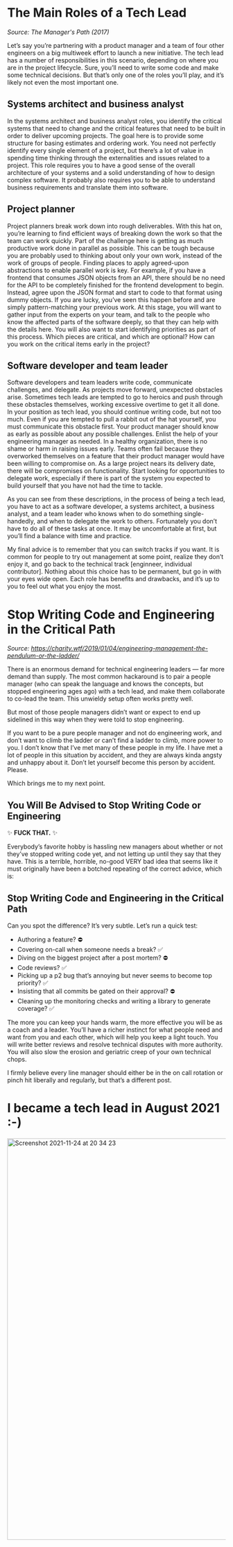 # The Main Roles of a Tech Lead

_Source: The Manager's Path (2017)_

Let’s say you’re partnering with a product manager and a team of four other engineers on a big multiweek effort to launch a new initiative. The tech lead has a number of responsibilities in this scenario, depending on where you are in the project lifecycle. Sure, you’ll need to write some code and make some technical decisions. But that’s only one of the roles you’ll play, and it’s likely not even the most important one.

## Systems architect and business analyst

In the systems architect and business analyst roles, you identify the critical systems that need to change and the critical features that need to be built in order to deliver upcoming projects. The goal here is to provide some structure for basing estimates and ordering work. You need not perfectly identify every single element of a project, but there’s a lot of value in spending time thinking through the externalities and issues related to a project. This role requires you to have a good sense of the overall architecture of your systems and a solid understanding of how to design complex software. It probably also requires you to be able to understand business requirements and translate them into software.

## Project planner

Project planners break work down into rough deliverables. With this hat on, you’re learning to find efficient ways of breaking down the work so that the team can work quickly. Part of the challenge here is getting as much productive work done in parallel as possible. This can be tough because you are probably used to thinking about only your own work, instead of the work of groups of people. Finding places to apply agreed-upon abstractions to enable parallel work is key. For example, if you have a frontend that consumes JSON objects from an API, there should be no need for the API to be completely finished for the frontend development to begin. Instead, agree upon the JSON format and start to code to that format using dummy objects. If you are lucky, you’ve seen this happen before and are simply pattern-matching your previous work. At this stage, you will want to gather input from the experts on your team, and talk to the people who know the affected parts of the software deeply, so that they can help with the details here. You will also want to start identifying priorities as part of this process. Which pieces are critical, and which are optional? How can you work on the critical items early in the project?

## Software developer and team leader

Software developers and team leaders write code, communicate challenges, and delegate. As projects move forward, unexpected obstacles arise. Sometimes tech leads are tempted to go to heroics and push through these obstacles themselves, working excessive overtime to get it all done. In your position as tech lead, you should continue writing code, but not too much. Even if you are tempted to pull a rabbit out of the hat yourself, you must communicate this obstacle first. Your product manager should know as early as possible about any possible challenges. Enlist the help of your engineering manager as needed. In a healthy organization, there is no shame or harm in raising issues early. Teams often fail because they overworked themselves on a feature that their product manager would have been willing to compromise on. As a large project nears its delivery date, there will be compromises on functionality. Start looking for opportunities to delegate work, especially if there is part of the system you expected to build yourself that you have not had the time to tackle.

As you can see from these descriptions, in the process of being a tech lead, you have to act as a software developer, a systems architect, a business analyst, and a team leader who knows when to do something single-handedly, and when to delegate the work to others. Fortunately you don’t have to do all of these tasks at once. It may be uncomfortable at first, but you’ll find a balance with time and practice.

My final advice is to remember that you can switch tracks if you want. It is common for people to try out management at some point, realize they don’t enjoy it, and go back to the technical track [enginneer, individual contributor]. Nothing about this choice has to be permanent, but go in with your eyes wide open. Each role has benefits and drawbacks, and it’s up to you to feel out what you enjoy the most.

# Stop Writing Code and Engineering in the Critical Path

_Source: https://charity.wtf/2019/01/04/engineering-management-the-pendulum-or-the-ladder/_

There is an enormous demand for technical engineering leaders — far more demand than supply. The most common hackaround is to pair a people manager (who can speak the language and knows the concepts, but stopped engineering ages ago) with a tech lead, and make them collaborate to co-lead the team. This unwieldy setup often works pretty well.

But most of those people managers didn’t want or expect to end up sidelined in this way when they were told to stop engineering.

If you want to be a pure people manager and not do engineering work, and don’t want to climb the ladder or can’t find a ladder to climb, more power to you. I don’t know that I’ve met many of these people in my life. I have met a lot of people in this situation by accident, and they are always kinda angsty and unhappy about it. Don’t let yourself become this person by accident. Please.

Which brings me to my next point.

## You Will Be Advised to Stop Writing Code or Engineering

✨ **FUCK THAT.** ✨

Everybody’s favorite hobby is hassling new managers about whether or not they’ve stopped writing code yet, and not letting up until they say that they have. This is a terrible, horrible, no-good VERY bad idea that seems like it must originally have been a botched repeating of the correct advice, which is:

## Stop Writing Code and Engineering in the Critical Path

Can you spot the difference?  It’s very subtle. Let’s run a quick test:

* Authoring a feature?  ⛔️
* Covering on-call when someone needs a break?  ✅
* Diving on the biggest project after a post mortem?  ⛔️
* Code reviews?  ✅
* Picking up a p2 bug that’s annoying but never seems to become top priority?  ✅
* Insisting that all commits be gated on their approval?  ⛔️
* Cleaning up the monitoring checks and writing a library to generate coverage?  ✅

The more you can keep your hands warm, the more effective you will be as a coach and a leader. You’ll have a richer instinct for what people need and want from you and each other, which will help you keep a light touch. You will write better reviews and resolve technical disputes with more authority. You will also slow the erosion and geriatric creep of your own technical chops.

I firmly believe every line manager should either be in the on call rotation or pinch hit liberally and regularly, but that’s a different post.

# I became a tech lead in August 2021 :-)

<img width="925" alt="Screenshot 2021-11-24 at 20 34 23" src="https://user-images.githubusercontent.com/1047259/143302740-4df47425-22d8-4fa6-a5a6-759eeaf3188d.png">
